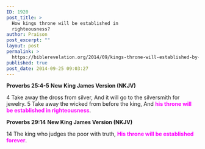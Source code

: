 ```yaml
---
ID: 1920
post_title: >
  How kings throne will be established in
  righteousness?
author: Praison
post_excerpt: ""
layout: post
permalink: >
  https://biblerevelation.org/2014/09/kings-throne-will-established-by-righteousness/
published: true
post_date: 2014-09-25 09:03:27
---
```

<strong>Proverbs 25:4-5</strong>
<strong> New King James Version (NKJV)</strong>

4 Take away the dross from silver,
And it will go to the silversmith for jewelry.
5 Take away the wicked from before the king,
And <span style="color: #ff00ff;"><strong>his throne will be established in righteousness</strong></span>.

<strong>Proverbs 29:14</strong>
<strong> New King James Version (NKJV)</strong>

14 The king who judges the poor with truth,
<span style="color: #ff00ff;"><strong>His throne will be established forever</strong></span>.